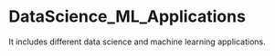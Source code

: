 # DataScience_ML_Applications
It includes different data science and machine learning applications.
